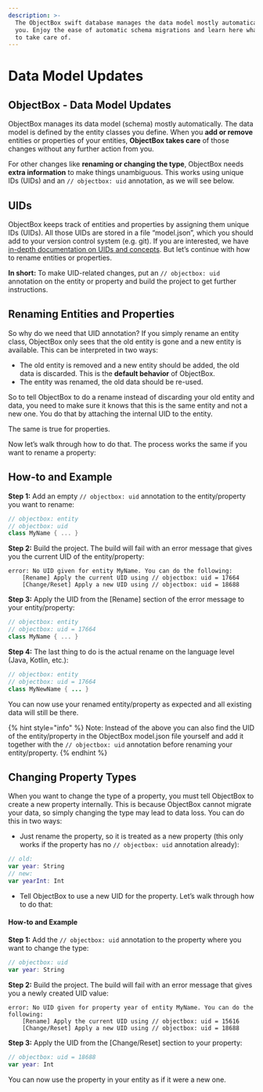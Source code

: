```yaml
---
description: >-
  The ObjectBox swift database manages the data model mostly automatically for
  you. Enjoy the ease of automatic schema migrations and learn here what is left
  to take care of.
---
```


# Data Model Updates

## ObjectBox - Data Model Updates

ObjectBox manages its data model (schema) mostly automatically. The data model is defined by the entity classes you define. When you **add or remove** entities or properties of your entities, **ObjectBox takes care** of those changes without any further action from you.

For other changes like **renaming or changing the type**, ObjectBox needs **extra information** to make things unambiguous. This works using unique IDs (UIDs) and an `// objectbox: uid` annotation, as we will see below.

## UIDs

ObjectBox keeps track of entities and properties by assigning them unique IDs (UIDs). All those UIDs are stored in a file “model.json”, which you should add to your version control system (e.g. git). If you are interested, we have [in-depth documentation on UIDs and concepts](meta-model-ids-and-uids.md). But let’s continue with how to rename entities or properties.

**In short:** To make UID-related changes, put an  `// objectbox: uid` annotation on the entity or property and build the project to get further instructions.

## Renaming Entities and Properties

So why do we need that UID annotation? If you simply rename an entity class, ObjectBox only sees that the old entity is gone and a new entity is available. This can be interpreted in two ways:

* The old entity is removed and a new entity should be added, the old data is discarded. This is the **default behavior** of ObjectBox.
* The entity was renamed, the old data should be re-used.

So to tell ObjectBox to do a rename instead of discarding your old entity and data, you need to make sure it knows that this is the same entity and not a new one. You do that by attaching the internal UID to the entity.

The same is true for properties.

Now let’s walk through how to do that. The process works the same if you want to rename a property:

## How-to and Example

&#x20;**Step 1:** Add an empty `// objectbox: uid`  annotation to the entity/property you want to rename:

```swift
// objectbox: entity
// objectbox: uid
class MyName { ... }
```

&#x20;**Step 2:** Build the project. The build will fail with an error message that gives you the current UID of the entity/property:

```
error: No UID given for entity MyName. You can do the following:
	[Rename] Apply the current UID using // objectbox: uid = 17664
	[Change/Reset] Apply a new UID using // objectbox: uid = 18688

```

&#x20;**Step 3:** Apply the UID from the \[Rename] section of the error message to your entity/property:

```swift
// objectbox: entity
// objectbox: uid = 17664
class MyName { ... }
```

&#x20;**Step 4:** The last thing to do is the actual rename on the language level (Java, Kotlin, etc.):

```java
// objectbox: entity
// objectbox: uid = 17664
class MyNewName { ... }
```

&#x20;You can now use your renamed entity/property as expected and all existing data will still be there.

{% hint style="info" %}
&#x20;Note: Instead of the above you can also find the UID of the entity/property in the ObjectBox model.json file yourself and add it together with the `// objectbox: uid` annotation before renaming your entity/property.
{% endhint %}

## Changing Property Types

When you want to change the type of a property, you must tell ObjectBox to create a new property internally. This is because ObjectBox cannot migrate your data, so simply changing the type may lead to data loss. You can do this in two ways:

* Just rename the property, so it is treated as a new property (this only works if the property has no `// objectbox: uid` annotation already):

```swift
// old:
var year: String
// new:
var yearInt: Int
```

* Tell ObjectBox to use a new UID for the property. Let’s walk through how to do that:

#### How-to and Example

**Step 1:** Add the  `// objectbox: uid` annotation to the property where you want to change the type:

```swift
// objectbox: uid
var year: String
```

&#x20;**Step 2:** Build the project. The build will fail with an error message that gives you a newly created UID value:

```
error: No UID given for property year of entity MyName. You can do the following:
	[Rename] Apply the current UID using // objectbox: uid = 15616
	[Change/Reset] Apply a new UID using // objectbox: uid = 18688
```

&#x20;**Step 3:** Apply the UID from the \[Change/Reset] section to your property:

```swift
// objectbox: uid = 18688
var year: Int
```

&#x20;You can now use the property in your entity as if it were a new one.
